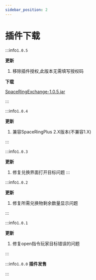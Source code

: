 ```yaml
---
sidebar_position: 2
---
```


# 插件下载

:::info`1.0.5`

**更新**

1. 移除插件授权,此版本无需填写授权码

**下载**

[SpaceRingExchange-1.0.5.jar](https://www.goodmc.cn/plugin/SpaceRingExchange/SpaceRingExchange-1.0.5.jar)

:::


:::info`1.0.4`

**更新**

1. 兼容SpaceRingPlus 2.X版本(不兼容1.X)

:::

:::info`1.0.3`

**更新**

1. 修复兑换界面打开目标问题
:::

:::info`1.0.2`

**更新**

1. 修复所需兑换物剩余数量显示问题

:::

:::info`1.0.1`

**更新**

1. 修复open指令玩家目标错误的问题

:::

:::info`1.0.0`
**插件发售**

:::
